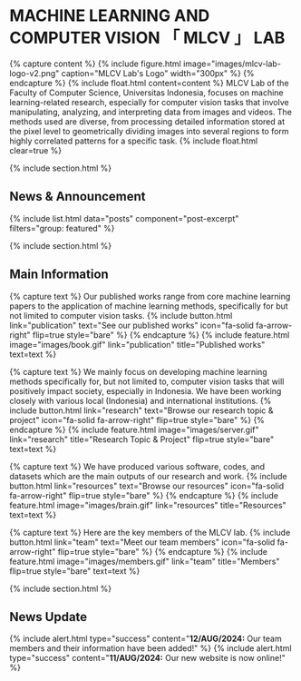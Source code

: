 ---
---

# MACHINE LEARNING AND COMPUTER VISION 「 MLCV 」 LAB

{% capture content %}
{% include figure.html image="images/mlcv-lab-logo-v2.png" caption="MLCV Lab's Logo" width="300px" %}
{% endcapture %}
{% include float.html content=content %}
MLCV Lab of the Faculty of Computer Science, Universitas Indonesia, focuses on machine learning-related research, especially for computer vision tasks that involve manipulating, analyzing, and interpreting data from images and videos. The methods used are diverse, from processing detailed information stored at the pixel level to geometrically dividing images into several regions to form highly correlated patterns for a specific task.
{% include float.html clear=true %}

{% include section.html %}
## News & Announcement
{% include list.html data="posts" component="post-excerpt" filters="group: featured" %}

{% include section.html %}
## Main Information

{% capture text %}
Our published works range from core machine learning papers to the application of machine learning methods, specifically for but not limited to computer vision tasks.
{%
  include button.html
  link="publication"
  text="See our published works"
  icon="fa-solid fa-arrow-right"
  flip=true
  style="bare"
%}
{% endcapture %}
{%
  include feature.html
  image="images/book.gif"
  link="publication"
  title="Published works"
  text=text
%}

{% capture text %}
We mainly focus on developing machine learning methods specifically for, but not limited to, computer vision tasks that will positively impact society, especially in Indonesia. We have been working closely with various local (Indonesia) and international institutions.
{%
  include button.html
  link="research"
  text="Browse our research topic & project"
  icon="fa-solid fa-arrow-right"
  flip=true
  style="bare"
%}
{% endcapture %}
{%
  include feature.html
  image="images/server.gif"
  link="research"
  title="Research Topic & Project"
  flip=true
  style="bare"
  text=text
%}


{% capture text %}
We have produced various software, codes, and datasets which are the main outputs of our research and work. 
{%
  include button.html
  link="resources"
  text="Browse our resources"
  icon="fa-solid fa-arrow-right"
  flip=true
  style="bare"
%}
{% endcapture %}
{%
  include feature.html
  image="images/brain.gif"
  link="resources"
  title="Resources"
  text=text
%}

{% capture text %}
Here are the key members of the MLCV lab.
{%
  include button.html
  link="team"
  text="Meet our team members"
  icon="fa-solid fa-arrow-right"
  flip=true
  style="bare"
%}
{% endcapture %}
{%
  include feature.html
  image="images/members.gif"
  link="team"
  title="Members"
  flip=true
  style="bare"
  text=text
%}

{% include section.html %}
## News Update 

{% include alert.html type="success" content="**12/AUG/2024:** Our team members and their information have been added!" %}
{% include alert.html type="success" content="**11/AUG/2024:** Our new website is now online!" %}

